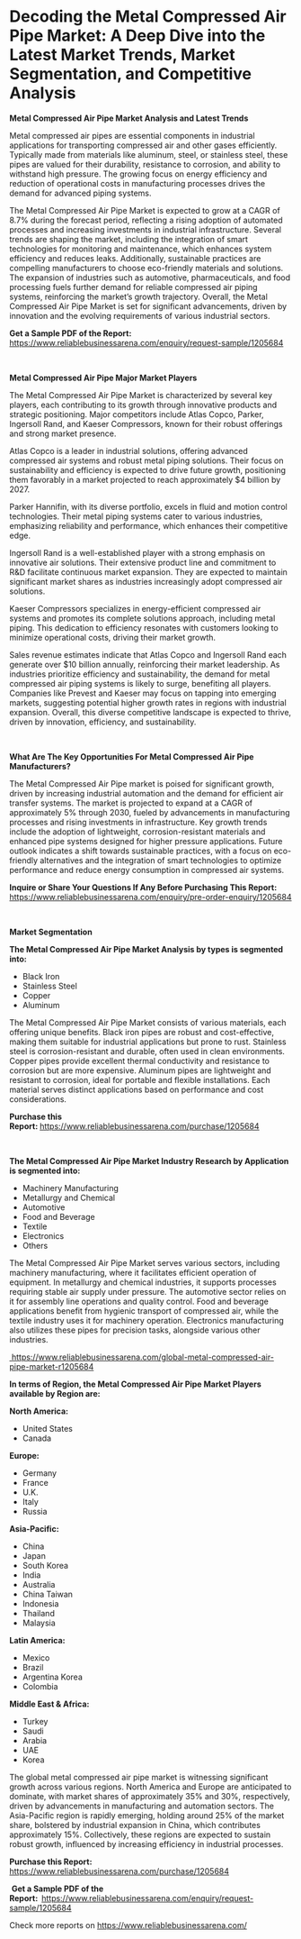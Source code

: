 <p><h1>Decoding the Metal Compressed Air Pipe Market: A Deep Dive into the Latest Market Trends, Market Segmentation, and Competitive Analysis</h1></p><p><strong>Metal Compressed Air Pipe Market Analysis and Latest Trends</strong></p>
<p><p>Metal compressed air pipes are essential components in industrial applications for transporting compressed air and other gases efficiently. Typically made from materials like aluminum, steel, or stainless steel, these pipes are valued for their durability, resistance to corrosion, and ability to withstand high pressure. The growing focus on energy efficiency and reduction of operational costs in manufacturing processes drives the demand for advanced piping systems. </p><p>The Metal Compressed Air Pipe Market is expected to grow at a CAGR of 8.7% during the forecast period, reflecting a rising adoption of automated processes and increasing investments in industrial infrastructure. Several trends are shaping the market, including the integration of smart technologies for monitoring and maintenance, which enhances system efficiency and reduces leaks. Additionally, sustainable practices are compelling manufacturers to choose eco-friendly materials and solutions. The expansion of industries such as automotive, pharmaceuticals, and food processing fuels further demand for reliable compressed air piping systems, reinforcing the market’s growth trajectory. Overall, the Metal Compressed Air Pipe Market is set for significant advancements, driven by innovation and the evolving requirements of various industrial sectors.</p></p>
<p><strong>Get a Sample PDF of the Report:&nbsp;</strong> <a href="https://www.reliablebusinessarena.com/enquiry/request-sample/1205684?utm_campaign=2141&utm_medium=2&utm_source=Github&utm_content=ia&utm_term=28022025&utm_id=metal-compressed-air-pipe">https://www.reliablebusinessarena.com/enquiry/request-sample/1205684</a></p>
<p>&nbsp;</p>
<p><strong>Metal Compressed Air Pipe Major Market Players</strong></p>
<p><p>The Metal Compressed Air Pipe Market is characterized by several key players, each contributing to its growth through innovative products and strategic positioning. Major competitors include Atlas Copco, Parker, Ingersoll Rand, and Kaeser Compressors, known for their robust offerings and strong market presence.</p><p>Atlas Copco is a leader in industrial solutions, offering advanced compressed air systems and robust metal piping solutions. Their focus on sustainability and efficiency is expected to drive future growth, positioning them favorably in a market projected to reach approximately $4 billion by 2027.</p><p>Parker Hannifin, with its diverse portfolio, excels in fluid and motion control technologies. Their metal piping systems cater to various industries, emphasizing reliability and performance, which enhances their competitive edge.</p><p>Ingersoll Rand is a well-established player with a strong emphasis on innovative air solutions. Their extensive product line and commitment to R&D facilitate continuous market expansion. They are expected to maintain significant market shares as industries increasingly adopt compressed air solutions.</p><p>Kaeser Compressors specializes in energy-efficient compressed air systems and promotes its complete solutions approach, including metal piping. This dedication to efficiency resonates with customers looking to minimize operational costs, driving their market growth.</p><p>Sales revenue estimates indicate that Atlas Copco and Ingersoll Rand each generate over $10 billion annually, reinforcing their market leadership. As industries prioritize efficiency and sustainability, the demand for metal compressed air piping systems is likely to surge, benefiting all players. Companies like Prevest and Kaeser may focus on tapping into emerging markets, suggesting potential higher growth rates in regions with industrial expansion. Overall, this diverse competitive landscape is expected to thrive, driven by innovation, efficiency, and sustainability.</p></p>
<p>&nbsp;</p>
<p><strong>What Are The Key Opportunities For Metal Compressed Air Pipe Manufacturers?</strong></p>
<p><p>The Metal Compressed Air Pipe market is poised for significant growth, driven by increasing industrial automation and the demand for efficient air transfer systems. The market is projected to expand at a CAGR of approximately 5% through 2030, fueled by advancements in manufacturing processes and rising investments in infrastructure. Key growth trends include the adoption of lightweight, corrosion-resistant materials and enhanced pipe systems designed for higher pressure applications. Future outlook indicates a shift towards sustainable practices, with a focus on eco-friendly alternatives and the integration of smart technologies to optimize performance and reduce energy consumption in compressed air systems.</p></p>
<p><strong>Inquire or Share Your Questions If Any Before Purchasing This Report:</strong> <a href="https://www.reliablebusinessarena.com/enquiry/pre-order-enquiry/1205684?utm_campaign=2141&utm_medium=2&utm_source=Github&utm_content=ia&utm_term=28022025&utm_id=metal-compressed-air-pipe">https://www.reliablebusinessarena.com/enquiry/pre-order-enquiry/1205684</a></p>
<p>&nbsp;</p>
<p><strong>Market Segmentation</strong></p>
<p><strong>The Metal Compressed Air Pipe Market Analysis by types is segmented into:</strong></p>
<p><ul><li>Black Iron</li><li>Stainless Steel</li><li>Copper</li><li>Aluminum</li></ul></p>
<p><p>The Metal Compressed Air Pipe Market consists of various materials, each offering unique benefits. Black iron pipes are robust and cost-effective, making them suitable for industrial applications but prone to rust. Stainless steel is corrosion-resistant and durable, often used in clean environments. Copper pipes provide excellent thermal conductivity and resistance to corrosion but are more expensive. Aluminum pipes are lightweight and resistant to corrosion, ideal for portable and flexible installations. Each material serves distinct applications based on performance and cost considerations.</p></p>
<p><strong>Purchase this Report:&nbsp;</strong><a href="https://www.reliablebusinessarena.com/purchase/1205684?utm_campaign=2141&utm_medium=2&utm_source=Github&utm_content=ia&utm_term=28022025&utm_id=metal-compressed-air-pipe">https://www.reliablebusinessarena.com/purchase/1205684</a></p>
<p>&nbsp;</p>
<p><strong>The Metal Compressed Air Pipe Market Industry Research by Application is segmented into:</strong></p>
<p><ul><li>Machinery Manufacturing</li><li>Metallurgy and Chemical</li><li>Automotive</li><li>Food and Beverage</li><li>Textile</li><li>Electronics</li><li>Others</li></ul></p>
<p><p>The Metal Compressed Air Pipe Market serves various sectors, including machinery manufacturing, where it facilitates efficient operation of equipment. In metallurgy and chemical industries, it supports processes requiring stable air supply under pressure. The automotive sector relies on it for assembly line operations and quality control. Food and beverage applications benefit from hygienic transport of compressed air, while the textile industry uses it for machinery operation. Electronics manufacturing also utilizes these pipes for precision tasks, alongside various other industries.</p></p>
<p><a href="https://www.reliablebusinessarena.com/global-metal-compressed-air-pipe-market-r1205684?utm_campaign=2141&utm_medium=2&utm_source=Github&utm_content=ia&utm_term=28022025&utm_id=metal-compressed-air-pipe">&nbsp;https://www.reliablebusinessarena.com/global-metal-compressed-air-pipe-market-r1205684</a></p>
<p><strong>In terms of Region, the Metal Compressed Air Pipe Market Players available by Region are:</strong></p>
<p>
    <p> <strong> North America: </strong>
        <ul>
            <li>United States</li>
            <li>Canada</li>
        </ul>
        </p> 
    <p> <strong> Europe: </strong>
        <ul>
            <li>Germany</li>
            <li>France</li>
            <li>U.K.</li>
            <li>Italy</li>
            <li>Russia</li>
        </ul>
        </p> 
    <p> <strong> Asia-Pacific: </strong>
        <ul>
            <li>China</li>
            <li>Japan</li>
            <li>South Korea</li>
            <li>India</li>
            <li>Australia</li>
            <li>China Taiwan</li>
            <li>Indonesia</li>
            <li>Thailand</li>
            <li>Malaysia</li>
        </ul>
        </p> 
    <p> <strong> Latin America: </strong>
        <ul>
            <li>Mexico</li>
            <li>Brazil</li>
            <li>Argentina Korea</li>
            <li>Colombia</li>
        </ul>
        </p> 
    <p> <strong> Middle East & Africa: </strong>
        <ul>
            <li>Turkey</li>
            <li>Saudi</li>
            <li>Arabia</li>
            <li>UAE</li>
            <li>Korea</li>
        </ul>
    </p>
    </p>
<p><p>The global metal compressed air pipe market is witnessing significant growth across various regions. North America and Europe are anticipated to dominate, with market shares of approximately 35% and 30%, respectively, driven by advancements in manufacturing and automation sectors. The Asia-Pacific region is rapidly emerging, holding around 25% of the market share, bolstered by industrial expansion in China, which contributes approximately 15%. Collectively, these regions are expected to sustain robust growth, influenced by increasing efficiency in industrial processes.</p></p>
<p><strong>Purchase this Report: </strong><a href="https://www.reliablebusinessarena.com/purchase/1205684?utm_campaign=2141&utm_medium=2&utm_source=Github&utm_content=ia&utm_term=28022025&utm_id=metal-compressed-air-pipe">https://www.reliablebusinessarena.com/purchase/1205684</a></p>
<p>&nbsp;<strong>Get a Sample PDF of the Report:&nbsp;&nbsp;</strong><a href="https://www.reliablebusinessarena.com/enquiry/request-sample/1205684?utm_campaign=2141&utm_medium=2&utm_source=Github&utm_content=ia&utm_term=28022025&utm_id=metal-compressed-air-pipe">https://www.reliablebusinessarena.com/enquiry/request-sample/1205684</a></p>
<p><strong></strong></p>
<p>Check more reports on <a href="https://www.reliablebusinessarena.com/?utm_campaign=2141&utm_medium=2&utm_source=Github&utm_content=ia&utm_term=28022025&utm_id=metal-compressed-air-pipe">https://www.reliablebusinessarena.com/</a></p>